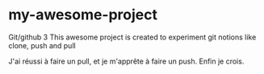 # my-awesome-project
Git/github 3
This awesome project is created to experiment git notions like clone, push and pull

J'ai réussi à faire un pull, et je m'apprête à faire un push. Enfin je crois.
